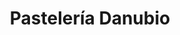 ---
title: "Pastelería Danubio"
url: /caracas/pasteleria-danubio-av-guaicaipuro/
shop: Konditorei
---